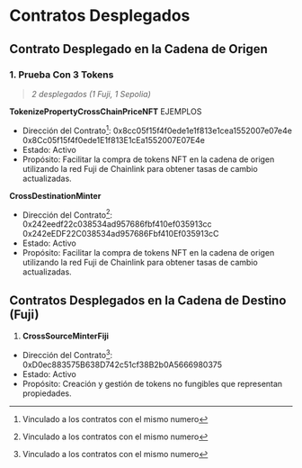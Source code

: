 # Contratos Desplegados

## Contrato Desplegado en la Cadena de Origen

### 1. Prueba Con 3 Tokens

> _2 desplegados (1 Fuji, 1 Sepolia)_

**TokenizePropertyCrossChainPriceNFT** EJEMPLOS

- Dirección del Contrato[^1]:
  0x8cc05f15f4f0ede1e1f813e1cea1552007e07e4e
  0x8Cc05f15f4f0ede1E1f813E1cEa1552007E07E4e
- Estado: Activo
- Propósito: Facilitar la compra de tokens NFT en la cadena de origen utilizando la red Fuji de Chainlink para obtener tasas de cambio actualizadas.

**CrossDestinationMinter**

- Dirección del Contrato[^1]:
  0x242eedf22c038534ad957686fbf410ef035913cc
  0x242eEDF22C038534ad957686Fbf410Ef035913cC
- Estado: Activo
- Propósito: Facilitar la compra de tokens NFT en la cadena de origen utilizando la red Fuji de Chainlink para obtener tasas de cambio actualizadas.

## Contratos Desplegados en la Cadena de Destino (Fuji)

1.  **CrossSourceMinterFiji**

- Dirección del Contrato[^1]: 0xD0ec883575B638D742c51cf38B2b0A5666980375
- Estado: Activo
- Propósito: Creación y gestión de tokens no fungibles que representan propiedades.

[^1]: Vinculado a los contratos con el mismo numero

